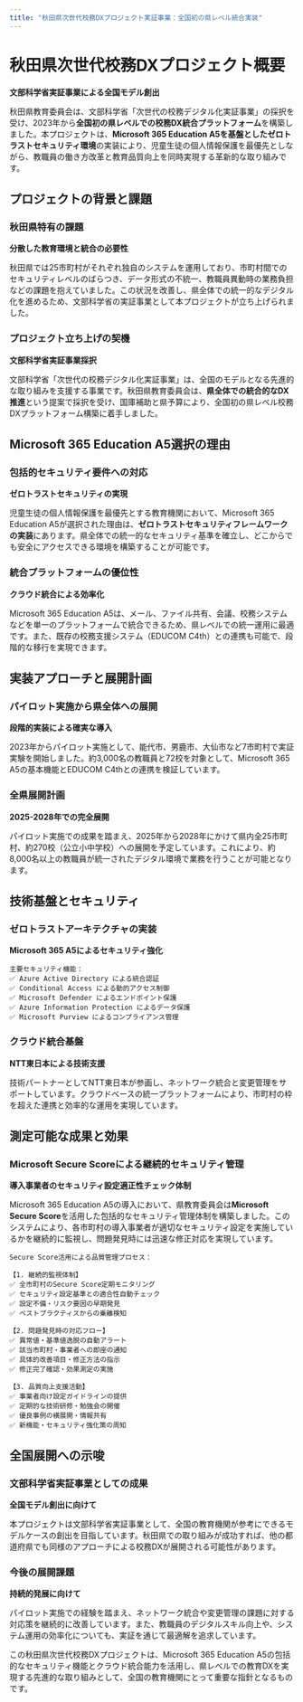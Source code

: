 ```yaml
---
title: "秋田県次世代校務DXプロジェクト実証事業：全国初の県レベル統合実装"
---
```


# 秋田県次世代校務DXプロジェクト概要

**文部科学省実証事業による全国モデル創出**

秋田県教育委員会は、文部科学省「次世代の校務デジタル化実証事業」の採択を受け、2023年から**全国初の県レベルでの校務DX統合プラットフォーム**を構築しました。本プロジェクトは、**Microsoft 365 Education A5を基盤としたゼロトラストセキュリティ環境**の実装により、児童生徒の個人情報保護を最優先としながら、教職員の働き方改革と教育品質向上を同時実現する革新的な取り組みです。

## プロジェクトの背景と課題

### 秋田県特有の課題

**分散した教育環境と統合の必要性**

秋田県では25市町村がそれぞれ独自のシステムを運用しており、市町村間でのセキュリティレベルのばらつき、データ形式の不統一、教職員異動時の業務負担などの課題を抱えていました。この状況を改善し、県全体での統一的なデジタル化を進めるため、文部科学省の実証事業として本プロジェクトが立ち上げられました。

### プロジェクト立ち上げの契機

**文部科学省実証事業採択**

文部科学省「次世代の校務デジタル化実証事業」は、全国のモデルとなる先進的な取り組みを支援する事業です。秋田県教育委員会は、**県全体での統合的なDX推進**という提案で採択を受け、国庫補助と県予算により、全国初の県レベル校務DXプラットフォーム構築に着手しました。

## Microsoft 365 Education A5選択の理由

### 包括的セキュリティ要件への対応

**ゼロトラストセキュリティの実現**

児童生徒の個人情報保護を最優先とする教育機関において、Microsoft 365 Education A5が選択された理由は、**ゼロトラストセキュリティフレームワークの実装**にあります。県全体での統一的なセキュリティ基準を確立し、どこからでも安全にアクセスできる環境を構築することが可能です。

### 統合プラットフォームの優位性

**クラウド統合による効率化**

Microsoft 365 Education A5は、メール、ファイル共有、会議、校務システムなどを単一のプラットフォームで統合できるため、県レベルでの統一運用に最適です。また、既存の校務支援システム（EDUCOM C4th）との連携も可能で、段階的な移行を実現できます。

## 実装アプローチと展開計画

### パイロット実施から県全体への展開

**段階的実装による確実な導入**

2023年からパイロット実施として、能代市、男鹿市、大仙市など7市町村で実証実験を開始しました。約3,000名の教職員と72校を対象として、Microsoft 365 A5の基本機能とEDUCOM C4thとの連携を検証しています。

### 全県展開計画

**2025-2028年での完全展開**

パイロット実施での成果を踏まえ、2025年から2028年にかけて県内全25市町村、約270校（公立小中学校）への展開を予定しています。これにより、約8,000名以上の教職員が統一されたデジタル環境で業務を行うことが可能となります。

## 技術基盤とセキュリティ

### ゼロトラストアーキテクチャの実装

**Microsoft 365 A5によるセキュリティ強化**

```
主要セキュリティ機能：
✅ Azure Active Directory による統合認証
✅ Conditional Access による動的アクセス制御
✅ Microsoft Defender によるエンドポイント保護
✅ Azure Information Protection によるデータ保護
✅ Microsoft Purview によるコンプライアンス管理
```

### クラウド統合基盤

**NTT東日本による技術支援**

技術パートナーとしてNTT東日本が参画し、ネットワーク統合と変更管理をサポートしています。クラウドベースの統一プラットフォームにより、市町村の枠を超えた連携と効率的な運用を実現しています。

## 測定可能な成果と効果

### Microsoft Secure Scoreによる継続的セキュリティ管理

**導入事業者のセキュリティ設定適正性チェック体制**

Microsoft 365 Education A5の導入において、県教育委員会は**Microsoft Secure Score**を活用した包括的なセキュリティ管理体制を構築しました。このシステムにより、各市町村の導入事業者が適切なセキュリティ設定を実施しているかを継続的に監視し、問題発見時には迅速な修正対応を実現しています。

```
Secure Score活用による品質管理プロセス：

【1. 継続的監視体制】
✅ 全市町村のSecure Score定期モニタリング
✅ セキュリティ設定基準との適合性自動チェック
✅ 設定不備・リスク要因の早期発見
✅ ベストプラクティスからの乗離検知

【2. 問題発見時の対応フロー】
✅ 異常値・基準値逸脱の自動アラート
✅ 該当市町村・事業者への即座の通知
✅ 具体的改善項目・修正方法の指示
✅ 修正完了確認・効果測定の実施

【3. 品質向上支援活動】
✅ 事業者向け設定ガイドラインの提供
✅ 定期的な技術研修・勉強会の開催
✅ 優良事例の横展開・情報共有
✅ 新機能・セキュリティ強化策の周知
```

## 全国展開への示唆

### 文部科学省実証事業としての成果

**全国モデル創出に向けて**

本プロジェクトは文部科学省実証事業として、全国の教育機関が参考にできるモデルケースの創出を目指しています。秋田県での取り組みが成功すれば、他の都道府県でも同様のアプローチによる校務DXが展開される可能性があります。

### 今後の展開課題

**持続的発展に向けて**

パイロット実施での経験を踏まえ、ネットワーク統合や変更管理の課題に対する対応策を継続的に改善しています。また、教職員のデジタルスキル向上や、システム運用の効率化についても、実証を通じて最適解を追求しています。

この秋田県次世代校務DXプロジェクトは、Microsoft 365 Education A5の包括的なセキュリティ機能とクラウド統合能力を活用し、県レベルでの教育DXを実現する先進的な取り組みとして、全国の教育機関にとって重要な指針となるものです。